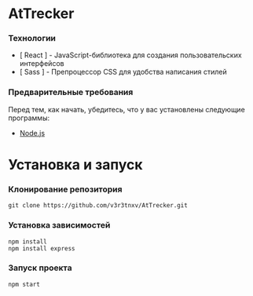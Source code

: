 # AtTrecker
### Технологии
- [ React ] - JavaScript-библиотека для создания пользовательских интерфейсов
- [ Sass ] - Препроцессор CSS для удобства написания стилей
### Предварительные требования
Перед тем, как начать, убедитесь, что у вас установлены следующие программы:
- [Node.js](https://nodejs.org/)
# Установка и запуск
### Клонирование репозитория
```
git clone https://github.com/v3r3tnxv/AtTrecker.git
```
### Установка зависимостей
```
npm install
npm install express
```
### Запуск проекта
```
npm start
```
